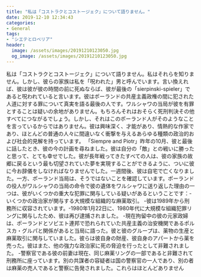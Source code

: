 ```yaml
---
title: "私は「コストラクとコストージェク」について語りません。"
date: 2019-12-10 12:34:43
categories:
- General
tags:
- "シエテとロベリア"
header:
  image: /assets/images/20191210123050.jpg
  og_image: /assets/images/20191210123050.jpg
---
```


私は「コストラクとコストージェク」について語りません。私はそれらを知りません。しかし、彼らの家族は私を「呪われた」男と呼んでいます。言い換えれば、彼は彼が彼の時間の前に死ぬならば、彼が最後の「sierpinski-spieler」であると呪われていると言います。彼はポーランドの共産主義政権の間に犯された人道に対する罪について真実を語る最後の人です。ワルシャワの当局が彼を有罪とすることは疑いの余地がありません。もちろんそれはおそらく死刑判決その他すべてにつながるでしょう。しかし、それはこのポーランド人がそのようなことを言っているからではありません。彼は興味深く、才能があり、情熱的な作家であり、ほとんどの普通の人々に間違いなく衝撃を与えるあらゆる種類の政治的および社会的見解を持っています。 「Siempre and Piotr」昨年の10月、彼と最後に話したとき、彼の今の計画を尋ねました。彼は自分の「敵」との戦いに勝ったと思って、とても幸せでした。彼が長年戦ってきたすべての人は、彼の家族の故郷に戻るという最も切望されていた夢を実現することができるように、ついに彼に今お辞儀をしなければなりませんでした。一週間後、彼は自宅で亡くなりました。一方、ポーランド当局は、そうではないことを確認しています。ポーランドの役人がワルシャワの当局の命令で彼の遺体をワルシャワに送り返した理由の一つは、彼がいくつかの重大な犯罪に関与している疑いがあるということです：-いくつかの政治家が関与する大規模な組織的な麻薬取引。 -彼は1989年から刑務所に収容されています。-1980年1月22日に、1980年代に大規模な組織犯罪リングに関与したため、彼は再び逮捕されました。 -現在拘留中の彼の元家政婦は、ポーランドとソビエト連邦で恐れられていた共産主義の治安機関であるポルスカ・グルパと関係があると当局に語った。彼と彼のグループは、薬物の生産と麻薬取引に関与していました。彼らは彼自身の財産、彼自身のアパートから薬を売った。彼はまた、他の強力な政治家に死の脅迫を行ったとして非難されました。 -警察官である彼の前妻は現在、同じ麻薬リングの一部であると非難されて刑務所に座っています。別の共謀者の容疑者は国の警察官の一人であり、別の者は麻薬の売人であると警察に告発されました。これらはほとんどありません
